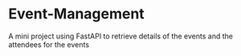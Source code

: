 # Event-Management
A mini project using FastAPI to retrieve details of the events and the attendees for the events
